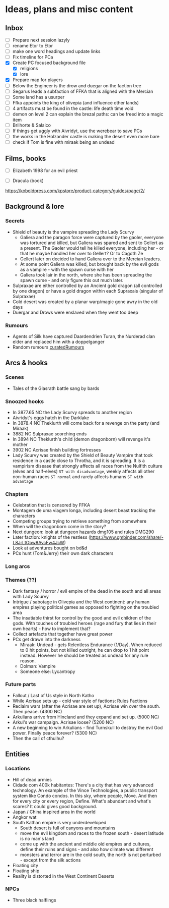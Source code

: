 # Ideas, plans and misc content

## Inbox
- [ ] Prepare next session lazyly  
- [ ] rename Etor to Etor
- [ ] make one word headings and update links
- [ ] Fix timeline  for PCa
- [x] Create PC focused background file  
	- [x] religions  
	- [x] lore
- [x] Prepare map for players  
- [ ] Below the Engineer is the drow and duegar on the faction tree
- [ ] Segarus leads a subfaction of FFKA that is aligned with the Mercian  
- [ ] Some land has a usurper  
- [ ] Ffka appoints the king of olivepia (and influence other lands)
- [ ] 4 artifacts must be found in the castle: life death time void
- [ ] demon on level 2 can explain the brezal paths: can be freed into a magic item 
- [ ] Brilhorte & Salaico
- [ ] If things get uggly with Aivridyt, use the werebear to save PCs
- [ ] the works in the Holzander castle is making the desert even more bare
- [ ] check if Tom is fine with miraak being an undead

## Films, books
- [ ] Elizabeth 1998 for an evil priest 
- [ ] Dracula (book)


https://koboldpress.com/kpstore/product-category/guides/page/2/

## Background & lore

### Secrets
- Shield of beauty is the vampire spreading the Lady Scurvy
	- Galiera and the paragon force were captured by the gaoler, everyone was tortured and killed, but Galiera was spared and sent to Gellert as a present. The Gaoler would tell he killed everyone, including her - or that he maybe handled her over to Gellert? Or to Cagoth Ze
	- Gellert later on decided to hand Galiera over to the Mercian leaders.
	- At some point Galiera was killed, but brought back by the evil gods as a vampire - with the spawn curse with her
	- Galiera took lair in the north, where she has been spreading the spawn curse - and only figure this out much later.
- Sulpraxae are either controlled by an Ancient gold dragon (all controlled by one dragon) or have a gold dragon within each Supraxais (singular of Sulpraxae)
- Cold desert was created by a planar warp/magic gone awry in the old days 
- Duergar and Drows were enslaved when they went too deep

### Rumours
- Agents of Silk have captured Daardendrien Turan, the Nurderad clan elder and replaced him with a doppelganger
- Random rumours [curatedRumours](campaign/resources/curatedRumours.md)


## Arcs & hooks

### Scenes
- Tales of the Glasrath battle sang by bards 

### Snoozed hooks

- In 3877.65 NC the Lady Scurvy spreads to another region
- Aivridyt's eggs hatch in the Darklake
- In 3878.4 NC Theklurth will come back for a revenge on the party (and Miraak)
- 3882 NC Sulpraxae scorching ends
- In 3894 NC Theklurth's child (demon dragonborn) will revenge it's mother
- 3902 NC Acrisae finish building fortresses
- Lady Scurvy was created by the Shield of Beauty Vampire that took residence in a castle close to Throtha, and it is spreading. It is a vampirism disease that strongly affects all races from the Nulfith culture (elves and half-elves) `ST with disadvantage`, weekly affects all other non-human races `ST normal` and rarely affects humans `ST with advantage`

### Chapters
- Celebration that is censored by FFKA
- Montagem de uma viagem longa, including desert beast tracking the characters
- Competing groups trying to retrieve something from somewhere
- When will the dragonborn come in the story?
- Next dungeon: look at dungeon hazards dmg105 and rules DMG290
- Later faction: knights of the restless (https://www.gmbinder.com/share/-L8JrLtObw8AvcFw4JcW)
- Look at adventures bought on bd&d
- PCs hunt (Tom&Jerry) their own dark characters


### Long arcs

### Themes (??)
- Dark fantasy / horror / evil empire of the dead in the south and all areas with Lady Scurvy
- Intrigue / sabotage in Olivepia and the West continent: any human empires playing political games as opposed to fighting on the troubled area
- The insatiable thirst for control by the good and evil children of the gods. With touches of troubled heroes (rage and fury that lies in their own hearts) - how to implement that?
- Collect artefacts that together have great power
- PCs get drawn into the darkness
	- Miraak: Undead - gets Relentless Endurance (1/Day). When reduced to 0 hit points, but not killed outright, he can drop to 1 hit point instead. However he should be treated as undead for any rule reason.
	- Dolman: Vampire
	- Someone else: Lycantropy

### Future parts
- Fallout / Last of Us style in North Katho
- While Acrisae sets up - cold war style of factions: Rules Factions
- Reclaim wars (after the Acrisae are set up), Acrisae win over the south. Then peace. (4300 NC)
- Arkulians arrive from Hincland and they expand and set up. (5000 NC)
- Arkul's war campaign. Acrisae loose? (5200 NC)
- A new beginning to win Arkulians - find Turnskull to destroy the evil God power. Finally peace forever? (5300 NC)
- Then the call of cthulhu?

## Entities

### Locations
- Hill of dead armies
- Cidade com 400k habitantes: There's a city that has very advanced technology. An example of the Vince Technologies, a public transport system like Condo condos. In this sky, where people, Move. And then for every city or every region, Define. What's abundant and what's scares? It could gives good background.
- Japan / China inspired area in the world
- Angkor wat
- South Kathan empire is very underdeveloped
	- South desert is full of canyons and mountains
	- move the evil kingdom and races to the frozen south - desert latitude is no man's land 
	- come up with the ancient and middle old empires and cultures, define their ruins and signs - and also how climate was different
	- monsters and terror are in the cold south, the north is not perturbed - except from the silk actions 
- Floating city
- Floating ship
- Reality is distorted in the West Continent Deserts



### NPCs
- Three black halflings





